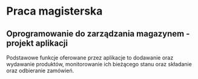 # Praca magisterska
## Oprogramowanie do zarządzania magazynem - projekt aplikacji

Podstawowe funkcje oferowane przez aplikacje to dodawanie oraz wydawanie produktów, monitorowanie ich bieżącego stanu oraz składanie oraz odbieranie zamówień.
